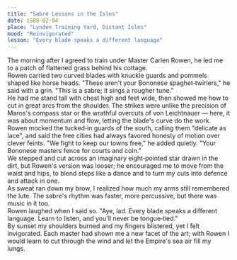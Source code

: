 ```yaml
---
title: "Sabre Lessons in the Isles"
date: 1588-02-04
place: "Lynden Training Yard, Distant Isles"
mood: "Reinvigorated"
lesson: "Every blade speaks a different language"
---
```


The morning after I agreed to train under Master Carlen Rowen, he led me to a patch of flattened grass behind his cottage.  
Rowen carried two curved blades with knuckle guards and pommels shaped like horse heads. "These aren't your Bononese spaghet‐twirlers," he said with a grin. "This is a sabre; it sings a rougher tune."  
He had me stand tall with chest high and feet wide, then showed me how to cut in great arcs from the shoulder. The strikes were unlike the precision of Maros's compass star or the wrathful overcuts of von Leichtnauer — here, it was about momentum and flow, letting the blade's curve do the work.  
Rowen mocked the tucked‑in guards of the south, calling them "delicate as lace", and said the free cities had always favored honesty of motion over clever feints. "We fight to keep our towns free," he added quietly. "Your Bononese masters fence for courts and coin."  
We stepped and cut across an imaginary eight‑pointed star drawn in the dirt, but Rowen's version was looser; he encouraged me to move from the waist and hips, to blend steps like a dance and to turn my cuts into defence and attack in one.  
As sweat ran down my brow, I realized how much my arms still remembered the lute. The sabre's rhythm was faster, more percussive, but there was music in it too.  
Rowen laughed when I said so. "Aye, lad. Every blade speaks a different language. Learn to listen, and you'll never be tongue‑tied."  
By sunset my shoulders burned and my fingers blistered, yet I felt invigorated. Each master had shown me a new facet of the art; with Rowen I would learn to cut through the wind and let the Empire's sea air fill my lungs. 
